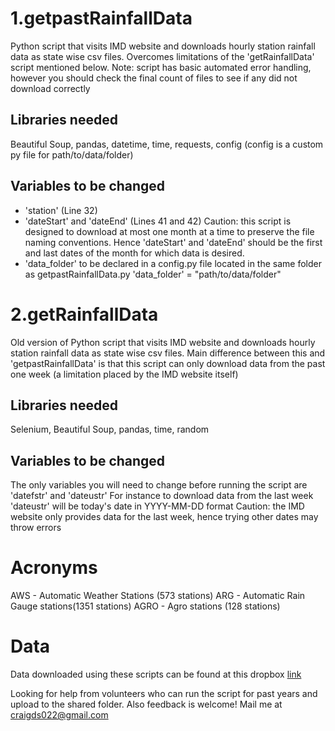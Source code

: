 # 1.getpastRainfallData
Python script that visits IMD website and downloads hourly station rainfall data as
state wise csv files. Overcomes limitations of the 'getRainfallData' script mentioned below.
Note: script has basic automated error handling, however you should check the final count of files
to see if any did not download correctly

## Libraries needed
Beautiful Soup, pandas, datetime, time, requests, config (config is a custom py file for path/to/data/folder)

## Variables to be changed
- 'station' (Line 32)
- 'dateStart' and 'dateEnd' (Lines 41 and 42) 
Caution: this script is designed to download at most one month at a time to preserve the file naming
conventions. Hence 'dateStart' and 'dateEnd' should be the first and last dates of the month for 
which data is desired.
- 'data_folder' to be declared in a config.py file located in the same folder as getpastRainfallData.py
'data_folder' = "path/to/data/folder"

# 2.getRainfallData
Old version of Python script that visits IMD website and downloads hourly station 
rainfall data as state wise csv files. Main difference between this and 'getpastRainfallData'
is that this script can only download data from the past one week (a limitation placed by the
IMD website itself)

## Libraries needed
Selenium, Beautiful Soup, pandas, time, random

## Variables to be changed
The only variables you will need to change before running the script are 'datefstr' and 'dateustr'
For instance to download data from the last week 'dateustr' will be today's date in YYYY-MM-DD format
Caution: the IMD website only provides data for the last week, hence trying other dates may throw errors

# Acronyms
AWS - Automatic Weather Stations (573 stations)
ARG - Automatic Rain Gauge stations(1351 stations)
AGRO - Agro stations (128 stations)

# Data
Data downloaded using these scripts can be found at this dropbox [link](https://craigdsouza.github.io/data/IMD-Hourly-Precipitation-Data)


Looking for help from volunteers who can run the script for past years and upload to the shared folder.
Also feedback is welcome! Mail me at craigds022@gmail.com
